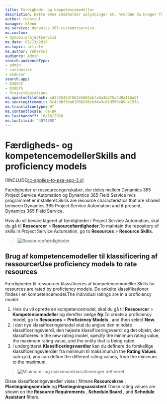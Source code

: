 ```yaml
---
title: Færdigheds- og kompetencemodeller
description: Dette emne indeholder oplysninger om, hvordan du bruger færdigheds- og kompetencemodeller.
author: ruhercul
manager: kfend
ms.service: dynamics-365-customerservice
ms.custom:
- dyn365-projectservice
ms.date: 03/13/2019
ms.topic: article
ms.author: ruhercul
audience: Admin
search.audienceType:
- admin
- customizer
- enduser
search.app:
- D365CE
- D365PS
- ProjectOperations
ms.openlocfilehash: cd243544df062e5801bbfa0a3bd75c4d9a116a6f
ms.sourcegitcommit: 5c4c9bf3ba018562d6cb3443c01d550489c415fa
ms.translationtype: HT
ms.contentlocale: da-DK
ms.lasthandoff: 10/16/2020
ms.locfileid: "4074392"
---
```

# <a name="skills-and-proficiency-models"></a><span data-ttu-id="2a610-103">Færdigheds- og kompetencemodeller</span><span class="sxs-lookup"><span data-stu-id="2a610-103">Skills and proficiency models</span></span>

[!INCLUDE[cc-applies-to-psa-app-3.x](../includes/cc-applies-to-psa-app-3x.md)]

<span data-ttu-id="2a610-104">Færdigheder er ressourceegenskaber, der deles mellem Dynamics 365 Project Service Automation og Dynamics 365 Field Service hvis programmet er installeret.</span><span class="sxs-lookup"><span data-stu-id="2a610-104">Skills are resource characteristics that are shared between Dynamics 365 Project Service Automation and if present, Dynamics 365 Field Service.</span></span> 

<span data-ttu-id="2a610-105">Hvis du vil bevare lageret af færdigheder i Project Service Automation, skal du gå til **Ressourcer** \> **Resourcefærdigheder**.</span><span class="sxs-lookup"><span data-stu-id="2a610-105">To maintain the repository of skills in Project Service Automation, go to **Resources** \> **Resource Skills**.</span></span> 

> ![Ressourcefærdigheder](media/Resource-Management-image84.png)

## <a name="use-proficiency-models-to-rate-resources"></a><span data-ttu-id="2a610-107">Brug af kompetencemodeller til klassificering af ressourcer</span><span class="sxs-lookup"><span data-stu-id="2a610-107">Use proficiency models to rate resources</span></span>

<span data-ttu-id="2a610-108">Færdigheder til ressourcer klassificeres af kompetencemodeller.</span><span class="sxs-lookup"><span data-stu-id="2a610-108">Skills for resources are rated by proficiency models.</span></span> <span data-ttu-id="2a610-109">De enkelte klassifikationer findes i en kompetencemodel.</span><span class="sxs-lookup"><span data-stu-id="2a610-109">The individual ratings are in a proficiency model.</span></span> 

1. <span data-ttu-id="2a610-110">Hvis du vil oprette en kompetencemodel, skal du gå til **Ressourcer** \> **Kompetencemodeller** og derefter vælge **Ny**.</span><span class="sxs-lookup"><span data-stu-id="2a610-110">To create a proficiency model, go to **Resources** \> **Proficiency Models** , and then select **New**.</span></span>
2. <span data-ttu-id="2a610-111">I den nye klassificeringsmodel skal du angive den mindste klassificeringsværdi, den højeste klassificeringsværdi og det objekt, der klassificeres.</span><span class="sxs-lookup"><span data-stu-id="2a610-111">In the new rating model, specify the minimum rating value, the maximum rating value, and the entity that is being rated.</span></span>
3. <span data-ttu-id="2a610-112">I undergitteret **Klassificeringsværdier** kan du definere de forskellige klassificeringsværdier fra minimum til maksimum.</span><span class="sxs-lookup"><span data-stu-id="2a610-112">In the **Rating Values** sub-grid, you can define the different rating values, from the minimum to the maximum.</span></span>

> ![Minimum- og maksimumklassificeringer defineret](media/Resource-Management-image85.png)

<span data-ttu-id="2a610-114">Disse klassificeringsværdier vises i filtrene **Resourcekrav** , **Planlægningsområde** og **Planlægningsassistent**.</span><span class="sxs-lookup"><span data-stu-id="2a610-114">These rating values are shown on the **Resource Requirements** , **Schedule Board** , and **Schedule Assistant** filters.</span></span>
